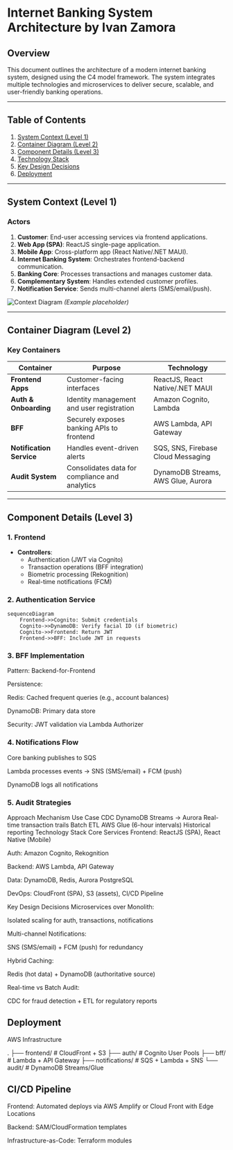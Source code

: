 # Internet Banking System Architecture by Ivan Zamora

## Overview
This document outlines the architecture of a modern internet banking system, designed using the C4 model framework. The system integrates multiple technologies and microservices to deliver secure, scalable, and user-friendly banking operations.

---

## Table of Contents
1. [System Context (Level 1)](#system-context-level-1)
2. [Container Diagram (Level 2)](#container-diagram-level-2)
3. [Component Details (Level 3)](#component-details-level-3)
4. [Technology Stack](#technology-stack)
5. [Key Design Decisions](#key-design-decisions)
6. [Deployment](#deployment)

---

## System Context (Level 1)
### Actors
1. **Customer**: End-user accessing services via frontend applications.
2. **Web App (SPA)**: ReactJS single-page application.
3. **Mobile App**: Cross-platform app (React Native/.NET MAUI).
4. **Internet Banking System**: Orchestrates frontend-backend communication.
5. **Banking Core**: Processes transactions and manages customer data.
6. **Complementary System**: Handles extended customer profiles.
7. **Notification Service**: Sends multi-channel alerts (SMS/email/push).

![Context Diagram](assets/context-diagram.png) *(Example placeholder)*

---

## Container Diagram (Level 2)
### Key Containers
| Container                | Purpose                                                                 | Technology                          |
|--------------------------|-------------------------------------------------------------------------|-------------------------------------|
| **Frontend Apps**        | Customer-facing interfaces                                              | ReactJS, React Native/.NET MAUI     |
| **Auth & Onboarding**    | Identity management and user registration                               | Amazon Cognito, Lambda              |
| **BFF**                  | Securely exposes banking APIs to frontend                               | AWS Lambda, API Gateway             |
| **Notification Service** | Handles event-driven alerts                                            | SQS, SNS, Firebase Cloud Messaging |
| **Audit System**         | Consolidates data for compliance and analytics                          | DynamoDB Streams, AWS Glue, Aurora  |

---

## Component Details (Level 3)
### 1. Frontend
- **Controllers**:
  - Authentication (JWT via Cognito)
  - Transaction operations (BFF integration)
  - Biometric processing (Rekognition)
  - Real-time notifications (FCM)

### 2. Authentication Service
```mermaid
sequenceDiagram
    Frontend->>Cognito: Submit credentials
    Cognito->>DynamoDB: Verify facial ID (if biometric)
    Cognito->>Frontend: Return JWT
    Frontend->>BFF: Include JWT in requests
```


### 3. BFF Implementation
Pattern: Backend-for-Frontend

Persistence:

Redis: Cached frequent queries (e.g., account balances)

DynamoDB: Primary data store

Security: JWT validation via Lambda Authorizer

### 4. Notifications Flow
Core banking publishes to SQS

Lambda processes events → SNS (SMS/email) + FCM (push)

DynamoDB logs all notifications

### 5. Audit Strategies
Approach	Mechanism	Use Case
CDC	DynamoDB Streams → Aurora	Real-time transaction trails
Batch ETL	AWS Glue (6-hour intervals)	Historical reporting
Technology Stack
Core Services
Frontend: ReactJS (SPA), React Native (Mobile)

Auth: Amazon Cognito, Rekognition

Backend: AWS Lambda, API Gateway

Data: DynamoDB, Redis, Aurora PostgreSQL

DevOps: CloudFront (SPA), S3 (assets), CI/CD Pipeline

Key Design Decisions
Microservices over Monolith:

Isolated scaling for auth, transactions, notifications

Multi-channel Notifications:

SNS (SMS/email) + FCM (push) for redundancy

Hybrid Caching:

Redis (hot data) + DynamoDB (authoritative source)

Real-time vs Batch Audit:

CDC for fraud detection + ETL for regulatory reports





## Deployment
AWS Infrastructure

.
├── frontend/            # CloudFront + S3
├── auth/                # Cognito User Pools
├── bff/                 # Lambda + API Gateway
├── notifications/       # SQS + Lambda + SNS
└── audit/               # DynamoDB Streams/Glue




## CI/CD Pipeline
Frontend: Automated deploys via AWS Amplify or Cloud Front with Edge Locations

Backend: SAM/CloudFormation templates

Infrastructure-as-Code: Terraform modules


